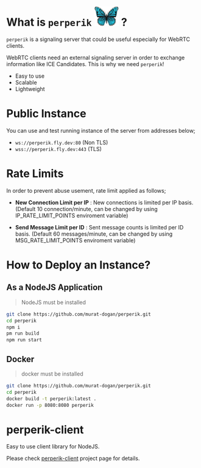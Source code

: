 # What is `perperik` ![logo](https://github.com/murat-dogan/perperik/raw/main/image/logo_64.png) ?

`perperik` is a signaling server that could be useful especially for WebRTC clients.

 WebRTC clients need an external signaling server in order to exchange information like ICE Candidates. This is why we need `perperik`!

 * Easy to use
 * Scalable
 * Lightweight

 # Public Instance

 You can use and test running instance of the server from addresses below;
 
 - `ws://perperik.fly.dev:80` (Non TLS)
 - `wss://perperik.fly.dev:443` (TLS)

# Rate Limits

 In order to prevent abuse usement, rate limit applied as follows;

-  **New Connection Limit per IP** : New connections is limited per IP basis. (Default 10 connection/minute, can be changed by using IP_RATE_LIMIT_POINTS enviroment variable)

-  **Send Message Limit per ID**   : Sent message counts is limited per ID basis. (Default 60 messages/minute, can be changed by using MSG_RATE_LIMIT_POINTS enviroment variable)

# How to Deploy an Instance?

## As a NodeJS Application

> NodeJS must be installed

```sh
git clone https://github.com/murat-dogan/perperik.git
cd perperik
npm i
pm run build
npm run start
```

## Docker

> docker must be installed

```sh
git clone https://github.com/murat-dogan/perperik.git
cd perperik
docker build -t perperik:latest .
docker run -p 8080:8080 perperik

```

 # perperik-client

 Easy to use client library for NodeJS. 
 
 Please check [perperik-client](https://github.com/murat-dogan/perperik-client) project page for details.
